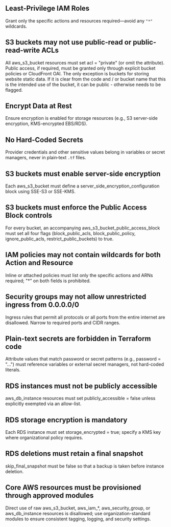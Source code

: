 ## Least-Privilege IAM Roles  
Grant only the specific actions and resources required—avoid any `"*"` wildcards.

## S3 buckets may not use public-read or public-read-write ACLs
All aws_s3_bucket resources must set acl = "private" (or omit the attribute). Public access, if required, must be granted only through explicit bucket policies or CloudFront OAI. The only exception is buckets for storing website static data. If it is clear from the code and / or bucket name that this is the intended use of the bucket, it can be public - otherwise needs to be flagged. 

## Encrypt Data at Rest  
Ensure encryption is enabled for storage resources (e.g., S3 server-side encryption, KMS-encrypted EBS/RDS).

## No Hard-Coded Secrets  
Provider credentials and other sensitive values belong in variables or secret managers, never in plain‐text `.tf` files.

## S3 buckets must enable server-side encryption
Each aws_s3_bucket must define a server_side_encryption_configuration block using SSE-S3 or SSE-KMS.

## S3 buckets must enforce the Public Access Block controls
For every bucket, an accompanying aws_s3_bucket_public_access_block must set all four flags (block_public_acls, block_public_policy, ignore_public_acls, restrict_public_buckets) to true.

## IAM policies may not contain wildcards for both Action and Resource
Inline or attached policies must list only the specific actions and ARNs required; "*" on both fields is prohibited.

## Security groups may not allow unrestricted ingress from 0.0.0.0/0
Ingress rules that permit all protocols or all ports from the entire internet are disallowed. Narrow to required ports and CIDR ranges.

## Plain-text secrets are forbidden in Terraform code
Attribute values that match password or secret patterns (e.g., password = "...") must reference variables or external secret managers, not hard-coded literals.

## RDS instances must not be publicly accessible
aws_db_instance resources must set publicly_accessible = false unless explicitly exempted via an allow-list.

## RDS storage encryption is mandatory
Each RDS instance must set storage_encrypted = true; specify a KMS key where organizational policy requires.

## RDS deletions must retain a final snapshot
skip_final_snapshot must be false so that a backup is taken before instance deletion.

## Core AWS resources must be provisioned through approved modules
Direct use of raw aws_s3_bucket, aws_iam_*, aws_security_group, or aws_db_instance resources is disallowed; use organization-standard modules to ensure consistent tagging, logging, and security settings.

